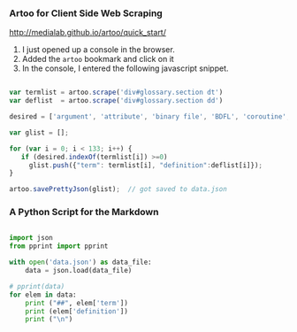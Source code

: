 

### Artoo for Client Side Web Scraping 
http://medialab.github.io/artoo/quick_start/ 

1. I just opened up a console in the browser. 
2. Added the `artoo` bookmark and click on it 
3. In the console, I entered the following javascript snippet. 

```javascript 

var termlist = artoo.scrape('div#glossary.section dt')
var deflist  = artoo.scrape('div#glossary.section dd')

desired = ['argument', 'attribute', 'binary file', 'BDFL', 'coroutine', 'dictionary', 'dictionary view', 'docstring', 'expression', 'file object', 'function', 'immutable', 'iterable', 'list', 'list comprehension', 'mapping', 'method', 'module', 'mutable', 'package', 'parameter', 'positional argument', 'keyword argument', 'sequence', 'slice', 'special method', 'statement', 'text file', 'triple-quoted string', 'Zen of Python']

var glist = [];

for (var i = 0; i < 133; i++) { 
   if (desired.indexOf(termlist[i]) >=0)
     glist.push({"term": termlist[i], "definition":deflist[i]}); 
}

artoo.savePrettyJson(glist);  // got saved to data.json 
```

### A Python Script for the Markdown

```python 

import json
from pprint import pprint

with open('data.json') as data_file:    
    data = json.load(data_file)

# pprint(data)
for elem in data: 
	print ("##", elem['term'])
	print (elem['definition'])
	print ("\n")
```
